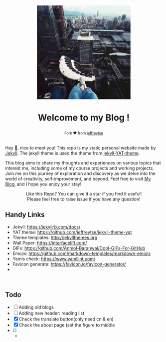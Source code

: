<div align="center">
  <br>
  <a href="https://github.com/Liaorannn/liaorannn.github.io">
    <img alt="" src="./assets/images/3.jpg" width="300">
  </a>

  <h1>Welcome to my Blog !</h1>

</div>

<div align="center">
  <sub> Fork ❤︎ from
  <a href="https://https://github.com/jeffreytse/jekyll-theme-yat">jeffreytse</a>
  </sub>
</div>

<br>

Hey 👋, nice to meet you! This repo is my static personal website made by [Jekyll](https://jekyllrb.com/). The jekyll theme is used the theme from [jekyll-YAT-theme](https://github.com/jeffreytse/jekyll-theme-yat).

This blog aims to share my thoughts and experiences on various topics that interest me, including some of my course projects and working projects. Join me on this journey of exploration and discovery as we delve into the world of creativity, self-improvement, and beyond. Feel free to visit [My Blog](https://liaorannn.github.io/), and I hope you enjoy your stay!


<p align="center">
Like this Repo? You can give it a star if you find it useful!<br>
Please feel free to raise issue if you have any question!
</p>

## Handy Links
- Jekyll: https://jekyllrb.com/docs/
- YAT theme: https://github.com/jeffreytse/jekyll-theme-yat
- Theme templates: http://jekyllthemes.org
- Wall Paper: https://interfacelift.com/
- GIFs: https://github.com/Anmol-Baranwal/Cool-GIFs-For-GitHub
- Emojis: https://github.com/markdown-templates/markdown-emojis
- Yamls check: https://www.yamllint.com/
- Favicon generate: https://favicon.io/favicon-generator/
- 

<br>

## Todo
- [ ] Adding old blogs
- [ ] Adding new header: reading list
- [x] Check the translate button(only need cn & en)
- [x] Check the about page (set the figure to middle
- [ ] -
